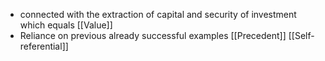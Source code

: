- connected with the extraction of capital and security of investment which equals [[Value]] 
- Reliance on previous already successful examples [[Precedent]] [[Self-referential]] 